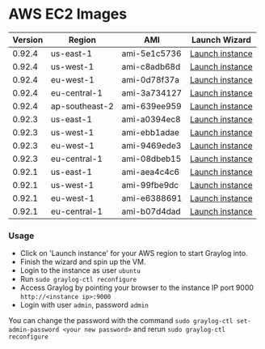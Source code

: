 AWS EC2 Images
==============

| Version | Region | AMI | Launch Wizard |
|---------|--------|-----|-------------|
| 0.92.4  | us-east-1 | ami-5e1c5736 | [Launch instance](https://console.aws.amazon.com/ec2/v2/home?region=us-east-1#LaunchInstanceWizard:ami=ami-5e1c5736) |
| 0.92.4  | us-west-1 | ami-c8adb68d | [Launch instance](https://console.aws.amazon.com/ec2/v2/home?region=us-west-1#LaunchInstanceWizard:ami=ami-c8adb68d) |
| 0.92.4  | eu-west-1 | ami-0d78f37a | [Launch instance](https://console.aws.amazon.com/ec2/v2/home?region=eu-west-1#LaunchInstanceWizard:ami=ami-0d78f37a) |
| 0.92.4  | eu-central-1 | ami-3a734127 | [Launch instance](https://console.aws.amazon.com/ec2/v2/home?region=eu-central-1#LaunchInstanceWizard:ami=ami-3a734127) |
| 0.92.4  | ap-southeast-2 | ami-639ee959 | [Launch instance](https://console.aws.amazon.com/ec2/v2/home?region=ap-southeast-2#LaunchInstanceWizard:ami=ami-639ee959) |
| 0.92.3  | us-east-1 | ami-a0394ec8| [Launch instance](https://console.aws.amazon.com/ec2/v2/home?region=us-east-1#LaunchInstanceWizard:ami=ami-a0394ec8) |
| 0.92.3  | us-west-1 | ami-ebb1adae | [Launch instance](https://console.aws.amazon.com/ec2/v2/home?region=us-west-1#LaunchInstanceWizard:ami=ami-ebb1adae) |
| 0.92.3  | eu-west-1 | ami-9469ede3 | [Launch instance](https://console.aws.amazon.com/ec2/v2/home?region=eu-west-1#LaunchInstanceWizard:ami=ami-9469ede3) |
| 0.92.3  | eu-central-1 | ami-08dbeb15 | [Launch instance](https://console.aws.amazon.com/ec2/v2/home?region=eu-central-1#LaunchInstanceWizard:ami=ami-08dbeb15) |
| 0.92.1  | us-east-1 | ami-aea4c4c6 | [Launch instance](https://console.aws.amazon.com/ec2/v2/home?region=us-east-1#LaunchInstanceWizard:ami=ami-aea4c4c6) |
| 0.92.1  | us-west-1 | ami-99fbe9dc | [Launch instance](https://console.aws.amazon.com/ec2/v2/home?region=us-west-1#LaunchInstanceWizard:ami=ami-99fbe9dc) |
| 0.92.1  | eu-west-1 | ami-e6388691 | [Launch instance](https://console.aws.amazon.com/ec2/v2/home?region=eu-west-1#LaunchInstanceWizard:ami=ami-e6388691) |
| 0.92.1  | eu-central-1 | ami-b07d4dad | [Launch instance](https://console.aws.amazon.com/ec2/v2/home?region=eu-central-1#LaunchInstanceWizard:ami=ami-b07d4dad) |


### Usage

  * Click on 'Launch instance' for your AWS region to start Graylog into.
  * Finish the wizard and spin up the VM.
  * Login to the instance as user `ubuntu`
  * Run `sudo graylog-ctl reconfigure`
  * Access Graylog by pointing your browser to the instance IP port 9000 `http://<instance ip>:9000`
  * Login with user `admin`, password `admin`
 
 You can change the password with the command `sudo graylog-ctl set-admin-password <your new password>` and
 rerun `sudo graylog-ctl reconfigure`

